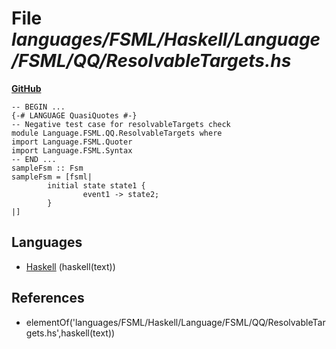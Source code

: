 # File _languages/FSML/Haskell/Language/FSML/QQ/ResolvableTargets.hs_
**[GitHub](https://github.com/softlang/yas/blob/master/languages/FSML/Haskell/Language/FSML/QQ/ResolvableTargets.hs)**
```
-- BEGIN ...
{-# LANGUAGE QuasiQuotes #-}
-- Negative test case for resolvableTargets check
module Language.FSML.QQ.ResolvableTargets where
import Language.FSML.Quoter
import Language.FSML.Syntax
-- END ...
sampleFsm :: Fsm
sampleFsm = [fsml|
        initial state state1 {
                event1 -> state2;
        }
|]
```

## Languages
* [Haskell](../languages/Haskell.md) (haskell(text))

## References
* elementOf('languages/FSML/Haskell/Language/FSML/QQ/ResolvableTargets.hs',haskell(text))
